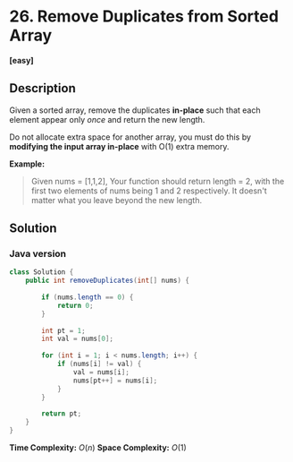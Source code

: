 # 26. Remove Duplicates from Sorted Array

**[easy]**

## Description

Given a sorted array, remove the duplicates **in-place** such that each element appear only *once* and return the new length.

Do not allocate extra space for another array, you must do this by **modifying the input array in-place** with O(1) extra memory.

**Example:**

> Given nums = [1,1,2],
Your function should return length = 2, with the first two elements of nums being 1 and 2 respectively.
It doesn't matter what you leave beyond the new length.

## Solution

### Java version

```java
class Solution {
    public int removeDuplicates(int[] nums) {
        
        if (nums.length == 0) {
            return 0;
        }
        
        int pt = 1;
        int val = nums[0];
        
        for (int i = 1; i < nums.length; i++) {
            if (nums[i] != val) {
                val = nums[i];
                nums[pt++] = nums[i];
            }
        }
        
        return pt;
    }
}
```

**Time Complexity:** $O(n)$
**Space Complexity:** $O(1)$



